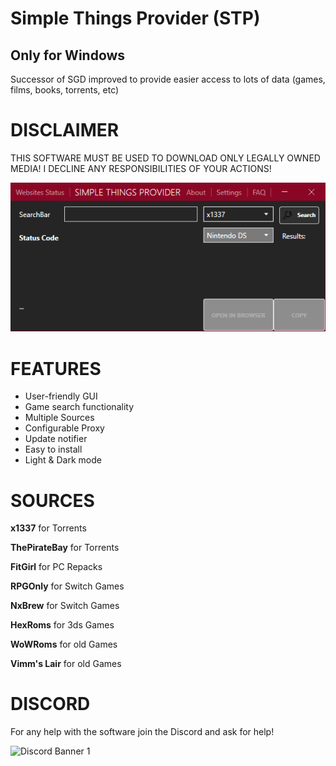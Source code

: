# Simple Things Provider (STP)
## Only for Windows
Successor of SGD improved to provide easier access to lots of data (games, films, books, torrents, etc)

# DISCLAIMER
THIS SOFTWARE MUST BE USED TO DOWNLOAD ONLY LEGALLY OWNED MEDIA! I DECLINE ANY RESPONSIBILITIES OF YOUR ACTIONS!

![alt text](https://github.com/Backend2121/SimpleThingsProvider/blob/master/TorrentScraper/preview.png?raw=true)


# FEATURES
* User-friendly GUI
* Game search functionality
* Multiple Sources
* Configurable Proxy
* Update notifier
* Easy to install
* Light & Dark mode

# SOURCES
**x1337** for Torrents

**ThePirateBay** for Torrents

**FitGirl** for PC Repacks

**RPGOnly** for Switch Games

**NxBrew** for Switch Games

**HexRoms** for 3ds Games

**WoWRoms** for old Games

**Vimm's Lair** for old Games

# DISCORD
For any help with the software join the Discord and ask for help!

![Discord Banner 1](https://discordapp.com/api/guilds/857306107113766912/widget.png?style=banner1)
